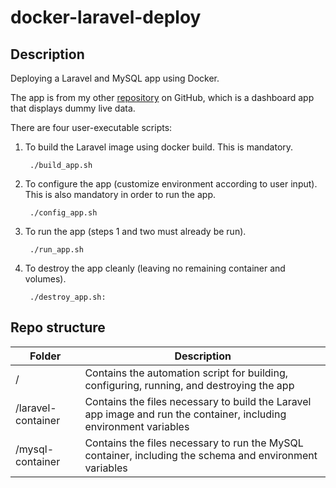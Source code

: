 # docker-laravel-deploy

## Description

Deploying a Laravel and MySQL app using Docker.

The app is from my other [repository](https://github.com/fajrikornel/dummydashboard) on GitHub, which is a dashboard app that displays dummy live data.

There are four user-executable scripts:

1. To build the Laravel image using docker build. This is mandatory.

        ./build_app.sh

2. To configure the app (customize environment according to user input). This is also mandatory in order to run the app.

        ./config_app.sh

3. To run the app (steps 1 and two must already be run).

        ./run_app.sh

4. To destroy the app cleanly (leaving no remaining container and volumes).

        ./destroy_app.sh:

## Repo structure

| Folder | Description |
| ------ | ----------- |
| /      | Contains the automation script for building, configuring, running, and destroying the app |
| /laravel-container | Contains the files necessary to build the Laravel app image and run the container, including environment variables |
| /mysql-container | Contains the files necessary to run the MySQL container, including the schema and environment variables |
